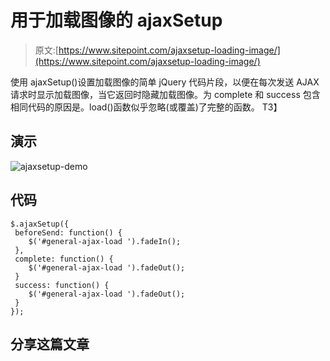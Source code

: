 # 用于加载图像的 ajaxSetup

> 原文:[https://www.sitepoint.com/ajaxsetup-loading-image/](https://www.sitepoint.com/ajaxsetup-loading-image/)

使用 ajaxSetup()设置加载图像的简单 jQuery 代码片段，以便在每次发送 AJAX 请求时显示加载图像，当它返回时隐藏加载图像。为 complete 和 success 包含相同代码的原因是。load()函数似乎忽略(或覆盖)了完整的函数。
T3】

## 演示

![ajaxsetup-demo](../Images/5ae690524be901505ceb7ad560cfd302.png "ajaxsetup-demo")

## 代码

```
$.ajaxSetup({
 beforeSend: function() {
    $('#general-ajax-load ').fadeIn();
 },
 complete: function() {
    $('#general-ajax-load ').fadeOut();
 }
 success: function() {
    $('#general-ajax-load ').fadeOut();
 }
});
```

## 分享这篇文章